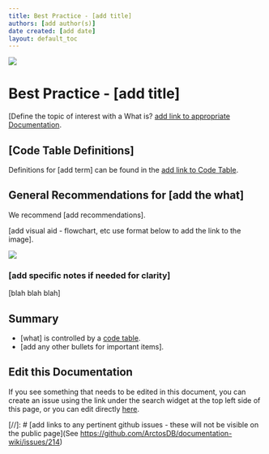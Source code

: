 ```yaml
---
title: Best Practice - [add title] 
authors: [add author(s)]
date created: [add date]
layout: default_toc
---
```


![](https://raw.githubusercontent.com/ArctosDB/documentation-wiki/gh-pages/tutorial_images/Bear%20Work%20in%20Progress.JPG)

# Best Practice - [add title] 

[Define the topic of interest with a What is? [add link to appropriate Documentation](https://handbook.arctosdb.org/documentation/).

## [Code Table Definitions]

Definitions for [add term] can be found in the [add link to Code Table](http://arctos.database.museum/info/ctDocumentation.cfm?).

## General Recommendations for [add the what] 

We recommend [add recommendations]. 

[add visual aid - flowchart, etc use format below to add the link to the image].

![](https://raw.githubusercontent.com/ArctosDB/documentation-wiki/gh-pages/images/best_practices/)

### [add specific notes if needed for clarity]

[blah blah blah]


## Summary

 - [what] is controlled by a [code table](http://arctos.database.museum/info/ctDocumentation.cfm).
 - [add any other bullets for important items].

## Edit this Documentation

If you see something that needs to be edited in this document, you can create an issue using the link under the search widget at the top left side of this page, or you can edit directly <a href="https://github.com/ArctosDB/documentation-wiki/edit/gh-pages/_best_practices/_best_practice_template.markdown" target="_blank">here</a>.
 
 [//]: # [add links to any pertinent github issues - these will not be visible on the public page](See https://github.com/ArctosDB/documentation-wiki/issues/214)
